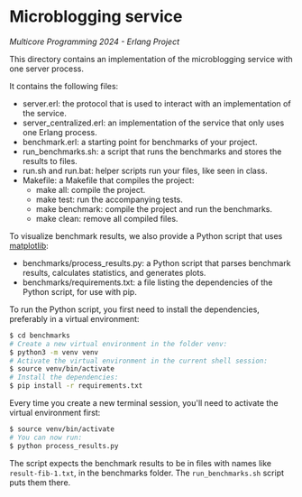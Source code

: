 # Microblogging service

*Multicore Programming 2024 - Erlang Project*

This directory contains an implementation of the microblogging service with one server process.

It contains the following files:
* server.erl: the protocol that is used to interact with an implementation of the service.
* server_centralized.erl: an implementation of the service that only uses one Erlang process.
* benchmark.erl: a starting point for benchmarks of your project.
* run_benchmarks.sh: a script that runs the benchmarks and stores the results to files.
* run.sh and run.bat: helper scripts run your files, like seen in class.
* Makefile: a Makefile that compiles the project:
    - make all: compile the project.
    - make test: run the accompanying tests.
    - make benchmark: compile the project and run the benchmarks.
    - make clean: remove all compiled files.

To visualize benchmark results, we also provide a Python script that uses [matplotlib](https://matplotlib.org/):
* benchmarks/process_results.py: a Python script that parses benchmark results, calculates
  statistics, and generates plots.
* benchmarks/requirements.txt: a file listing the dependencies of the Python script, for use with pip.

To run the Python script, you first need to install the dependencies, preferably in a virtual environment:

```sh
$ cd benchmarks
# Create a new virtual environment in the folder venv:
$ python3 -m venv venv
# Activate the virtual environment in the current shell session:
$ source venv/bin/activate
# Install the dependencies:
$ pip install -r requirements.txt
```

Every time you create a new terminal session, you'll need to activate the virtual environment first:

```sh
$ source venv/bin/activate
# You can now run:
$ python process_results.py
```

The script expects the benchmark results to be in files with names like `result-fib-1.txt`, in the benchmarks folder. The `run_benchmarks.sh` script puts them there.
